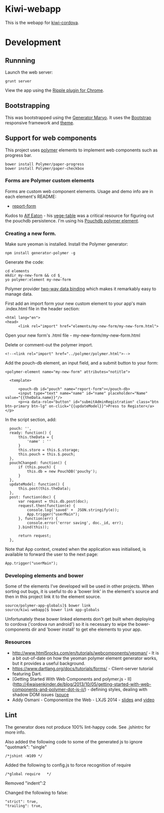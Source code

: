 # Kiwi-webapp

This is the webapp for [kiwi-cordova](https://github.com/chrisekelley/kiwi-cordova).

# Development

## Runnning

Launch the web server:

    grunt server

View the app using the [Ripple plugin for Chrome](https://chrome.google.com/webstore/detail/ripple-emulator-beta/geelfhphabnejjhdalkjhgipohgpdnoc?hl=en).

## Bootstrapping

This was bootstrapped using the [Generator Maryo](https://github.com/simonblee/generator-maryo). It uses the [Bootstrap](http://getbootstrap.com/) 
responsive framework and [theme](http://getbootstrap.com/examples/theme/).

## Support for web components

This project uses [polymer](http://www.polymer-project.org/) elements to implement web components such as progress bar.

    bower install Polymer/paper-progress
    bower install Polymer/paper-checkbox
    
### Forms are Polymer custom elements

Forms are custom web component elements. Usage and demo info are in each element's README:
 - [report-form](https://github.com/chrisekelley/kiwi-webapp/tree/master/app/elements/report-form) 
 
Kudos to [Alf Eaton](https://github.com/hubgit) - his [vege-table](https://github.com/hubgit/vege-table) was a critical 
resource for figuring out the pouchdb persistence. I'm using his [Pouchdb polymer element](https://github.com/hubgit/pouch-db).

### Creating a new form.

Make sure yeoman is installed. 
Install the Polymer generator:

    npm install generator-polymer -g
    
Generate the code:

    cd elements
    mkdir my-new-form && cd $_
    yo polymer:element my-new-form
    
Polymer provider [two-way data binding](http://www.polymer-project.org/docs/polymer/databinding.html) which makes it 
remarkably easy to manage data.

First add an import form your new custom element to your app's main .index.html file in the header section:

    <html lang="en">
    <head>
          <link rel="import" href="elements/my-new-form/my-new-form.html">

Open your new form's .html file - my-new-form/my-new-form.html

Delete or comment-out the polymer import.

    <!--<link rel="import" href="../polymer/polymer.html">-->

Add the pouch-db element, an input field, and a submit button to your form:

    <polymer-element name="my-new-form" attributes="notitle">
    
      <template>

          <pouch-db id="pouch" name="report-form"></pouch-db>
          <input type="text" name="name" id="name" placeholder="Name" value="{{theData.name}}"/>
          <p><a data-role="button" id="submitAdminRegistration" class="btn btn-primary btn-lg" on-click="{{updateModel}}">Press to Register</a></p>
          
In the script section, add:

      pouch: '',
      ready: function() {
          this.theData = {
              'name' : ''
          }
          this.store = this.$.storage;
          this.pouch = this.$.pouch;
      },
      pouchChanged: function() {
          if (this.pouch) {
              this.db = new PouchDB('pouchy');
          }
      },
      updateModel: function() {
          this.post(this.theData);
      },
      post: function(doc) {
          var request = this.db.post(doc);
          request.then(function(e) {
              console.log('saved' +  JSON.stringify(e));
              App.trigger("userMain");
          }, function(err) {
              console.error('error saving', doc._id, err);
          }.bind(this));

          return request;
      },
      
Note that App context, created when the application was initialised, is available to forward the user to the next page:

    App.trigger("userMain");
    
### Developing elements and bower

Some of the elements I've developed will be used in other projects. When sorting out bugs, it is useful to do a 'bower link' 
in the element's source and then in this project link it to the element source. 

    source/polymer-app-globals]$ bower link  
    source/kiwi-webapp]$ bower link app-globals    
    
Unfortunately these bower linked elements don't get built when deploying to cordova ('cordova run android') so it is necessary 
to wipe the bower-components dir and 'bower install' to get ehe elements to your app.
  
### Resources

- http://www.html5rocks.com/en/tutorials/webcomponents/yeoman/ - It is a bit out-of-date on how the yeoman polymer element 
generator works, but it provides a useful background.
- https://www.dartlang.org/docs/tutorials/forms/ - Client-server tutorial featuring Dart.
- [Getting Started With Web Components and polymer.js - II]
(http://4waisenkinder.de/blog/2013/10/05/getting-started-with-web-components-and-polymer-dot-js-ii/) - defining styles, 
dealing with shadow DOM issues ([souce](https://github.com/stefanjudis/webComponents-tutorial-II/blob/gh-pages/index.html)
- Addy Osmani - Componentize the Web - LXJS 2014 - [slides](http://addyosmani.github.io/lxjs-slides/#124) and 
[video](https://www.youtube.com/watch?v=GOPXVLxp9Nc)
    
## Lint

The generator does not produce 100% lint-happy code. See .jshintrc for more info. 

Also added the following code to some of the generated js to ignore "quotmark": "single"

    /*jshint -W109 */ 
    
Added the following to config.js to force recognition of require

    /*global require   */

Removed "indent":2

Changed the following to false:

    "strict": true,
    "trailing": true,




